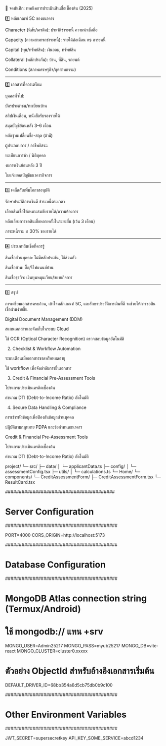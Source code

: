 📝 จดบันทึก: เทคนิคการประเมินสินเชื่อเบื้องต้น (2025)

1️⃣ หลักเกณฑ์ 5C ของธนาคาร

Character (นิสัย/เครดิต): ประวัติชำระหนี้ ความน่าเชื่อถือ

Capacity (ความสามารถชำระหนี้): รายได้ต่อเดือน vs ภาระหนี้

Capital (ทุน/ทรัพย์สิน): เงินออม, ทรัพย์สิน

Collateral (หลักประกัน): บ้าน, ที่ดิน, รถยนต์

Conditions (สภาพเศรษฐกิจ/อุตสาหกรรม)

---

2️⃣ เอกสารที่ควรเตรียม

บุคคลทั่วไป:

บัตรประชาชน/ทะเบียนบ้าน

สลิปเงินเดือน, หนังสือรับรองรายได้

สมุดบัญชีย้อนหลัง 3–6 เดือน

หลักฐานเปลี่ยนชื่อ-สกุล (ถ้ามี)

ผู้ประกอบการ / อาชีพอิสระ:

ทะเบียนการค้า / นิติบุคคล

งบการเงินย้อนหลัง 3 ปี

ใบแจ้งยอดบัญชีธนาคารกิจการ

---

3️⃣ เคล็ดลับเพิ่มโอกาสอนุมัติ

รักษาประวัติการเงินดี ชำระหนี้ตรงเวลา

เลือกสินเชื่อให้เหมาะสมกับรายได้/ความต้องการ

หลีกเลี่ยงการขอสินเชื่อหลายครั้งในระยะสั้น (เว้น 3 เดือน)

ภาระหนี้รวม ≤ 30% ของรายได้

---

4️⃣ ประเภทสินเชื่อที่ควรรู้

สินเชื่อส่วนบุคคล: ไม่มีหลักประกัน, ใช้ส่วนตัว

สินเชื่อบ้าน: ซื้อ/รีไฟแนนซ์บ้าน

สินเชื่อธุรกิจ: เงินทุนหมุนเวียน/ขยายกิจการ

---

5️⃣ สรุป

การเตรียมเอกสารครบถ้วน, เข้าใจหลักเกณฑ์ 5C, และรักษาประวัติการเงินที่ดี จะช่วยให้การขอสินเชื่อผ่านง่ายขึ้น

Digital Document Management (DDM)

สแกนเอกสารและจัดเก็บในระบบ Cloud

ใช้ OCR (Optical Character Recognition) ตรวจสอบข้อมูลอัตโนมัติ

2. Checklist & Workflow Automation

ระบบเตือนเมื่อเอกสารขาดหรือหมดอายุ

ใช้ workflow เพื่อจัดลำดับการยื่นเอกสาร

3. Credit & Financial Pre-Assessment Tools

โปรแกรมประเมินเครดิตเบื้องต้น

คำนวณ DTI (Debt-to-Income Ratio) อัตโนมัติ

4. Secure Data Handling & Compliance

การเข้ารหัสข้อมูลเพื่อป้องกันข้อมูลส่วนบุคคล

ปฏิบัติตามกฎหมาย PDPA และข้อกำหนดธนาคาร

Credit & Financial Pre-Assessment Tools

โปรแกรมประเมินเครดิตเบื้องต้น

คำนวณ DTI (Debt-to-Income Ratio) อัตโนมัติ

project/
└─ src/
├─ data/
│ └─ applicantData.ts
├─ config/
│ └─ assessmentConfig.tsx
├─ utils/
│ └─ calculations.ts
└─ Home/
└─ components/
└─ CreditAssessmentForm/
├─ CreditAssessmentForm.tsx
└─ ResultCard.tsx

########################################

# Server Configuration

#########################################

PORT=4000
CORS_ORIGIN=http://localhost:5173

#########################################

# Database Configuration

#########################################

# MongoDB Atlas connection string (Termux/Android)

# ใช้ mongodb:// แทน +srv

MONGO_USER=Admin25217
MONGO_PASS=myub25217
MONGO_DB=vite-react
MONGO_CLUSTER=cluster0.xxxxx

# ตัวอย่าง ObjectId สำหรับอ้างอิงเอกสารเริ่มต้น

DEFAULT_DRIVER_ID=68bb354a6d5cb75db0b9c100

#########################################

# Other Environment Variables

#########################################

JWT_SECRET=supersecretkey
API_KEY_SOME_SERVICE=abcd1234
